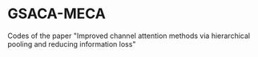 # GSACA-MECA
Codes of the paper "Improved channel attention methods via hierarchical pooling and reducing information loss"

